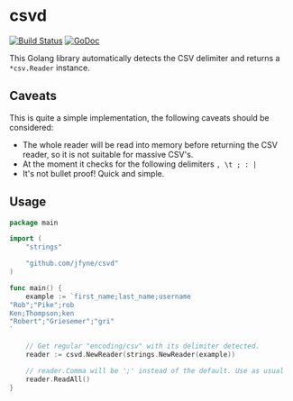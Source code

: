 # csvd

[![Build Status](https://drone.io/github.com/jfyne/csvd/status.png)](https://drone.io/github.com/jfyne/csvd/latest)
[![GoDoc](https://godoc.org/github.com/jfyne/csvd?status.svg)](https://godoc.org/github.com/jfyne/csvd)

This Golang library automatically detects the CSV delimiter and returns a `*csv.Reader` instance.

## Caveats

This is quite a simple implementation, the following caveats should be considered:

- The whole reader will be read into memory before returning the CSV reader, so it is not suitable for massive CSV's.
- At the moment it checks for the following delimiters `, \t ; : |`
- It's not bullet proof! Quick and simple.

## Usage

```go
package main

import (
    "strings"

    "github.com/jfyne/csvd"
)

func main() {
    example := `first_name;last_name;username
"Rob";"Pike";rob
Ken;Thompson;ken
"Robert";"Griesemer";"gri"
`

    // Get regular "encoding/csv" with its delimiter detected.
    reader := csvd.NewReader(strings.NewReader(example))

    // reader.Comma will be ';' instead of the default. Use as usual
    reader.ReadAll()
}
```
